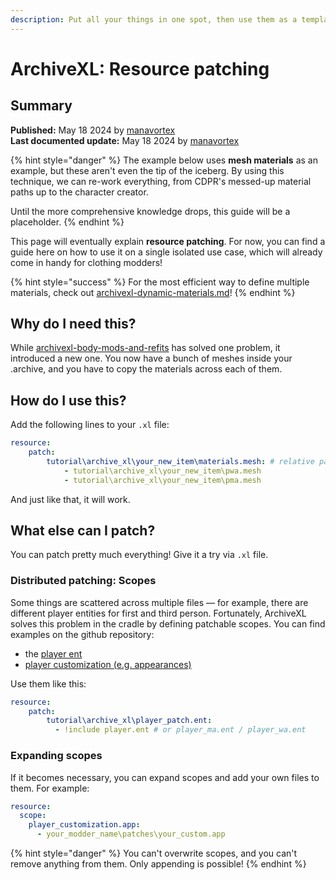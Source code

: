 ```yaml
---
description: Put all your things in one spot, then use them as a template
---
```


# ArchiveXL: Resource patching

## Summary

**Published:** May 18 2024 by [manavortex](https://app.gitbook.com/u/NfZBoxGegfUqB33J9HXuCs6PVaC3 "mention")\
**Last documented update:** May 18 2024 by [manavortex](https://app.gitbook.com/u/NfZBoxGegfUqB33J9HXuCs6PVaC3 "mention")

{% hint style="danger" %}
The example below uses **mesh materials** as an example, but these aren't even the tip of the iceberg. By using this technique, we can re-work everything, from CDPR's messed-up material paths up to the character creator.&#x20;

Until the more comprehensive knowledge drops, this guide will be a placeholder.
{% endhint %}

This page will eventually explain **resource patching**. For now, you can find a guide here on how to use it on a single isolated use case, which will already come in handy for clothing modders!

{% hint style="success" %}
For the most efficient way to define multiple materials, check out [archivexl-dynamic-materials.md](../../../modding-guides/textures-and-luts/archivexl-dynamic-materials.md "mention")!
{% endhint %}

## Why do I need this?

While [archivexl-body-mods-and-refits](archivexl-body-mods-and-refits/ "mention") has solved one problem, it introduced a new one. You now have a bunch of meshes inside your .archive, and you have to copy the materials across each of them.

## How do I use this?

Add the following lines to your `.xl` file:

```yaml
resource:
    patch:        
        tutorial\archive_xl\your_new_item\materials.mesh: # relative path to your material mesh
            - tutorial\archive_xl\your_new_item\pwa.mesh
            - tutorial\archive_xl\your_new_item\pma.mesh
```

And just like that, it will work.

## What else can I patch?

You can patch pretty much everything! Give it a try via `.xl` file.&#x20;

### Distributed patching: Scopes

Some things are scattered across multiple files — for example, there are different player entities for first and third person. Fortunately, ArchiveXL solves this problem in the cradle by defining patchable scopes. You can find examples on the github repository:

* the [player ent](https://github.com/psiberx/cp2077-archive-xl/blob/main/data/PlayerBaseScope.xl)
* [player customization (e.g. appearances)](https://github.com/psiberx/cp2077-archive-xl/blob/main/data/PlayerCustomizationScope.xl)

Use them like this:

```yaml
resource:
    patch:
        tutorial\archive_xl\player_patch.ent:
          - !include player.ent # or player_ma.ent / player_wa.ent
```

### Expanding scopes

If it becomes necessary, you can expand scopes and add your own files to them. For example:

```yaml
resource:
  scope:
    player_customization.app:
      - your_modder_name\patches\your_custom.app
```

{% hint style="danger" %}
You can't overwrite scopes, and you can't remove anything from them. Only appending is possible!
{% endhint %}
